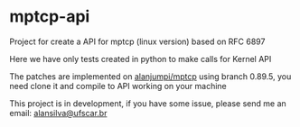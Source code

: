 # mptcp-api

Project for create a API for mptcp (linux version) based on RFC 6897 

Here we have only tests created in python to make calls for Kernel API

The patches are implemented on [alanjumpi/mptcp](http://github.com/alanjumpi/mptcp) using branch 0.89.5, you need clone it and compile to API working on your machine

This project is in development, if you have some issue, please send me an email: alansilva@ufscar.br
